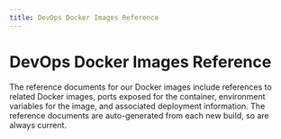 ```yaml
---
title: DevOps Docker Images Reference
---
```

# DevOps Docker Images Reference

The reference documents for our Docker images include references to related Docker images, ports exposed for the container, environment variables for the image, and associated deployment information. The reference documents are auto-generated from each new build, so are always current.

